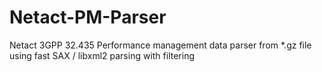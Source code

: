 # Netact-PM-Parser
Netact 3GPP 32.435 Performance management data parser from *.gz file using fast SAX / libxml2 parsing with filtering
